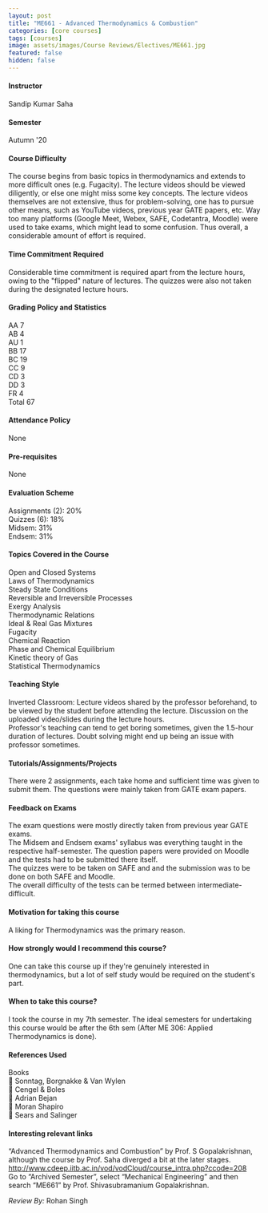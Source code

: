 ```yaml
---
layout: post
title: "ME661 - Advanced Thermodynamics & Combustion"
categories: [core courses]
tags: [courses]
image: assets/images/Course Reviews/Electives/ME661.jpg
featured: false
hidden: false
---
```


#### Instructor
Sandip Kumar Saha

#### Semester
Autumn '20

#### Course Difficulty
The course begins from basic topics in thermodynamics and extends to more difficult ones (e.g. Fugacity). The lecture videos should be viewed diligently, or else one might miss some key concepts. The lecture videos themselves are not extensive, thus for problem-solving, one has to pursue other means, such as YouTube videos, previous year GATE papers, etc. Way too many platforms (Google Meet, Webex, SAFE, Codetantra, Moodle) were used to take exams, which might lead to some confusion. Thus overall, a considerable amount of effort is required.

#### Time Commitment Required
Considerable time commitment is required apart from the lecture hours, owing to the "flipped" nature of lectures. The quizzes were also not taken during the designated lecture hours.

#### Grading Policy and Statistics
AA	7  
AB	4  
AU	1  
BB	17  
BC	19  
CC	9  
CD	3  
DD	3  
FR	4  
Total	67

#### Attendance Policy
None

#### Pre-requisites
None

#### Evaluation Scheme
Assignments (2): 20%  
Quizzes (6): 18%  
Midsem: 31%  
Endsem: 31%

#### Topics Covered in the Course
Open and Closed Systems  
Laws of Thermodynamics  
Steady State Conditions  
Reversible and Irreversible Processes  
Exergy Analysis  
Thermodynamic Relations  
Ideal & Real Gas Mixtures  
Fugacity  
Chemical Reaction  
Phase and Chemical Equilibrium  
Kinetic theory of Gas  
Statistical Thermodynamics

#### Teaching Style
Inverted Classroom: Lecture videos shared by the professor beforehand, to be viewed by the student before attending the lecture. Discussion on the uploaded video/slides during the lecture hours.  
Professor's teaching can tend to get boring sometimes, given the 1.5-hour duration of lectures. Doubt solving might end up being an issue with professor sometimes.

#### Tutorials/Assignments/Projects
There were 2 assignments, each take home and sufficient time was given to submit them. The questions were mainly taken from GATE exam papers.

#### Feedback on Exams
The exam questions were mostly directly taken from previous year GATE exams.  
The Midsem and Endsem exams' syllabus was everything taught in the respective half-semester. The question papers were provided on Moodle and the tests had to be submitted there itself.  
The quizzes were to be taken on SAFE and and the submission was to be done on both SAFE and Moodle.  
The overall difficulty of the tests can be  termed between intermediate-difficult.

#### Motivation for taking this course
A liking for Thermodynamics was the primary reason.

#### How strongly would I recommend this course?
One can take this course up if they're genuinely interested in thermodynamics, but a lot of self study would be required on the student's part.

#### When to take this course?
I took the course in my 7th semester. The ideal semesters for undertaking this course would be after the 6th sem (After ME 306: Applied Thermodynamics is done).

#### References Used
Books  
 Sonntag, Borgnakke & Van Wylen   
 Cengel & Boles  
 Adrian Bejan  
 Moran Shapiro  
 Sears and Salinger

#### Interesting relevant links
“Advanced Thermodynamics and Combustion” by Prof. S Gopalakrishnan, although the course by Prof. Saha diverged a bit at the later stages.  
http://www.cdeep.iitb.ac.in/vod/vodCloud/course_intra.php?ccode=208  
Go to “Archived Semester”, select “Mechanical Engineering” and then search “ME661” by Prof. Shivasubramanium Gopalakrishnan.

*Review By:* Rohan Singh